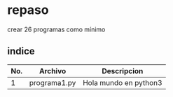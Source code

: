 # repaso
crear 26 programas como mínimo 

## indice
|No.|Archivo|Descripcion|
|--|--|--|
|1|programa1.py|Hola mundo en python3|
